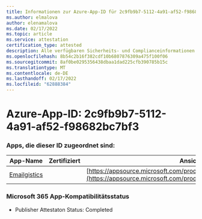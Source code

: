 ```yaml
---
title: Informationen zur Azure-App-ID für 2c9fb9b7-5112-4a91-af52-f98682bc7bf3
ms.author: elmalova
author: elenamalova
ms.date: 02/17/2022
ms.topic: article
ms.service: attestation
certification_type: attested
description: Alle verfügbaren Sicherheits- und Complianceinformationen für 2c9fb9b7-5112-4a91-af52-f98682bc7bf3.
ms.openlocfilehash: 8b54c2b16f382cdf10b6807876309a475f100f06
ms.sourcegitcommit: 8af0be0295356438dbaa1dad225cfb390785b15c
ms.translationtype: MT
ms.contentlocale: de-DE
ms.lasthandoff: 02/17/2022
ms.locfileid: "62888384"
---
```

# <a name="azure-app-id-2c9fb9b7-5112-4a91-af52-f98682bc7bf3"></a>Azure-App-ID: 2c9fb9b7-5112-4a91-af52-f98682bc7bf3


### <a name="apps-associated-with-this-id"></a>Apps, die dieser ID zugeordnet sind:
| **App-Name** | **Zertifiziert** | **Ansicht in AppSource** |
|--------------|---------------|-----------------------|
| [Emailgistics](https://docs.microsoft.com/microsoft-365-app-certification/forward/emailgistics.emailgistics_shared_email) |  | [https://appsource.microsoft.com/product/office/emailgistics.emailgistics_shared_email](https://appsource.microsoft.com/product/office/emailgistics.emailgistics_shared_email) |

### <a name="microsoft-365-app-compliance-status"></a>Microsoft 365 App-Kompatibilitätsstatus
- Publisher Attestaton Status: Completed
